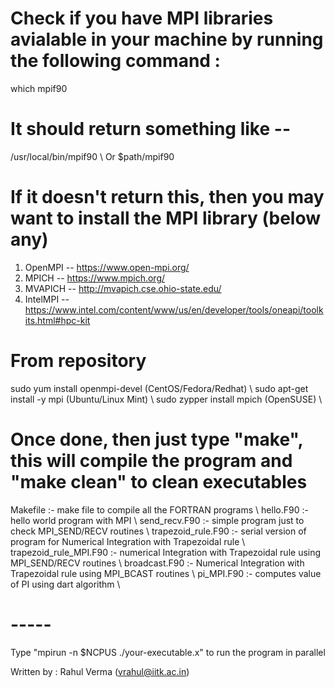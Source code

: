 # Check if you have MPI libraries avialable in your machine by running the following command :
which mpif90
# It should return something like --
/usr/local/bin/mpif90 \\
Or
$path/mpif90
# If it doesn't return this, then you may want to install the MPI library (below any)
1) OpenMPI  -- https://www.open-mpi.org/
2) MPICH    -- https://www.mpich.org/
3) MVAPICH  -- http://mvapich.cse.ohio-state.edu/
4) IntelMPI -- https://www.intel.com/content/www/us/en/developer/tools/oneapi/toolkits.html#hpc-kit
# From repository
sudo yum install openmpi-devel (CentOS/Fedora/Redhat)	\\
sudo apt-get install -y mpi    (Ubuntu/Linux Mint)	\\
sudo zypper install mpich      (OpenSUSE)		\\

# Once done, then just type "make", this will compile the program and "make clean" to clean executables

Makefile  		:- make file to compile all the FORTRAN programs \\
hello.F90		:- hello world program with MPI							\\
send_recv.F90		:- simple program just to check MPI_SEND/RECV routines				\\
trapezoid_rule.F90	:- serial version of program for Numerical Integration with Trapezoidal rule	\\
trapezoid_rule_MPI.F90  :- numerical Integration with Trapezoidal rule using MPI_SEND/RECV routines	\\
broadcast.F90		:- Numerical Integration with Trapezoidal rule using MPI_BCAST routines		\\
pi_MPI.F90		:- computes value of PI using dart algorithm					\\

# -----
Type "mpirun -n $NCPUS ./your-executable.x" to run the program in parallel

Written by : Rahul Verma (vrahul@iitk.ac.in)
